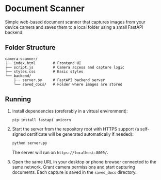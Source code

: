 # Document Scanner

Simple web-based document scanner that captures images from your device camera and saves them to a local folder using a small FastAPI backend.

## Folder Structure

```
camera-scanner/
├── index.html        # Frontend UI
├── script.js         # Camera access and capture logic
├── styles.css        # Basic styles
└── backend/
    ├── server.py     # FastAPI backend server
    └── saved_docs/   # Folder where images are stored
```

## Running

1. Install dependencies (preferably in a virtual environment):
   ```bash
   pip install fastapi uvicorn
   ```

2. Start the server from the repository root with HTTPS support (a self-signed
   certificate will be generated automatically if needed):
   ```bash
   python server.py
   ```
   The server will run on `https://localhost:8000/`.

3. Open the same URL in your desktop or phone browser connected to the same network. Grant camera permissions and start capturing documents. Each capture is saved in the `saved_docs` directory.

